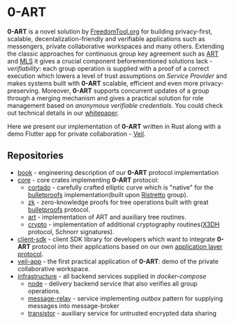 # 0-ART

**0-ART** is a novel solution by [FreedomTool.org](https://freedomtool.org/) for building privacy-first, scalable, decentalization-friendly and verifiable applications such as messengers, private collaborative workspaces and many others. Extending the classic approaches for continuous group key agreement such as [ART](https://eprint.iacr.org/2017/666.pdf) and [MLS](https://datatracker.ietf.org/doc/rfc9420/) it gives a crucial component
beforementioned solutions lack - *verifiability*: each group operation is supplied with a proof of a correct execution which lowers a level of trust assumptions on *Service Provider* and makes systems built with **0-ART** scalable, efficient and even more privacy-preserving. Moreover, **0-ART** supports concurrent updates of a group through a merging mechanism 
and gives a practical solution for role management based on *anonymous verifiable credentials*. You could check out technical details in our [whitepaper](https://eprint.iacr.org/2025/1874.pdf).

Here we present our implementation of **0-ART** written in Rust along with a demo Flutter app for private collaboration - [Veil](https://github.com/zero-art-rs/veil-app).

## Repositories

- [book](https://github.com/zero-art-rs/book) - engineering description of our **0-ART** protocol implementation
- [core](https://github.com/zero-art-rs/core) - core crates implementing **0-ART** protocol:
  - [cortado](https://github.com/zero-art-rs/core/tree/main/cortado) - carefully crafted elliptic curve which is "native" for the [bulletproofs](https://github.com/zero-art-rs/bulletproofs) implementation(built upon [Ristretto](https://ristretto.group/) group).
  - [zk](https://github.com/zero-art-rs/core/tree/main/zk) - zero-knowledge proofs for tree operations built with great [bulletproofs](https://github.com/zkcrypto/bulletproofs) protocol.
  - [art](https://github.com/zero-art-rs/core/tree/main/art) - implementation of ART and auxiliary tree routines.
  - [crypto](https://github.com/zero-art-rs/core/tree/main/crypto) - implementation of additional cryptography routines([X3DH](https://signal.org/docs/specifications/x3dh/) protocol, Schnorr signatures).
- [client-sdk](https://github.com/zero-art-rs/client-sdk) - client SDK library for developers which want to integrate **0-ART** protocol into their applications based on our own [application layer protocol](https://zero-art-rs.github.io/book/protocol/0_protocol.html).
- [veil-app](https://github.com/zero-art-rs/veil-app) - the first practical application of **0-ART**: demo of the private collaborative workspace.
- [infrastructure](https://github.com/zero-art-rs/infrastructure) - all backend services supplied in *docker-compose*
  - [node](https://github.com/zero-art-rs/node) - delivery backend service that also verifies all group operations.
  - [message-relay](https://github.com/zero-art-rs/message-relay) - service implementing *outbox* pattern for supplying messages into message-broker
  - [transistor](https://github.com/zero-art-rs/transistor) - auxiliary service for untrusted encrypted data sharing
